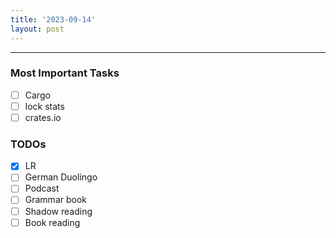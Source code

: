 ```yaml
---
title: '2023-09-14'
layout: post
---
```


---

### Most Important Tasks

- [ ] Cargo
- [ ] lock stats
- [ ] crates.io

### TODOs

- [x] LR
- [ ] German Duolingo
- [ ] Podcast
- [ ] Grammar book
- [ ] Shadow reading
- [ ] Book reading
